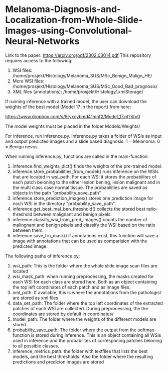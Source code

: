 # Melanoma-Diagnosis-and-Localization-from-Whole-Slide-Images-using-Convolutional-Neural-Networks
Link to the paper: https://arxiv.org/pdf/2302.03014.pdf
This repository requires access to the following:

1) WSI files: /home/prosjekt/Histology/Melanoma_SUS/MSc_Benign_Malign_HE/
2) More WSI files: /home/prosjekt/Histology/Melanoma_SUS/MSc_Good_Bad_prognosis/
3) XML files (annotations): /home/prosjekt/Histology/.xmlStorage/

If running inference with a trained model, the user can download the weights of the best model (Model 17 in the report) from here:

https://www.dropbox.com/s/8tyxoybmd41mnf2/Model_17.pt?dl=0

The model weights must be placed in the folder Models/Weights/

For inference, run inference.py. inference.py takes a folder of WSIs as input and output predicted images and a slide based diagnosis. 1 = Melanoma. 0 = Benign nevus.


When running inference.py, functions are called in the main-function:

1) inference.find_weights_dict() finds the weights of the pre-trained model.
2) inference.store_probabilities_from_model() runs inference on the WSIs that are located in wsi_path. For each WSI it stores the probabilites of each patch beloning to the either lesion bening, lesion malignant and in the multi class case normal tissue. The probabilities are saved as objects in the path "probability_save_path"
3) inference.store_prediction_images() stores one prediction image for each WSI in the directory "probability_save_path".
4) inference.get_best_mal_ben_threshold() collects the stored best ratio-threshold between malignant and benign pixels.
5) inference.classify_wsi_from_pred_images() counts the number of malingnant and benign pixels and classify the WSI based on the ratio between them.
6) inference.save_tru_mask() if annotations exist, this function will save a image with annotations that can be used as comparision with the predicted image.

The following paths of inference.py:

1) wsi_path: This is the folder where the whole slide image scan files are located
2) wsi_mask_path: when running preprocessing, the masks created for each WSI for each class are stored here. Both as an object containing the top left coordinates of each patch and as image files.
3) xml_path: If available, this is where the annotations from the pathologist are stored as xml files
4) data_set_path: The folder where the top left coordinates of the extracted patches of each WSI are collected. During preprocessing, the the coordinates are stored by default in coordinates/
5) model_path: The folder where the weights of the different models are stored
6) probability_save_path: The folder where the output from the softmax-function is stored during inference. This is an object containing all WSIs used in inference and the probabilites of corresponing patches beloning to all possible classes.
7) inference_metrics_path: the folder with textfiles that lists the best models, and the best thresholds. Also the folder where the resulting predictions and predicion images are stored

